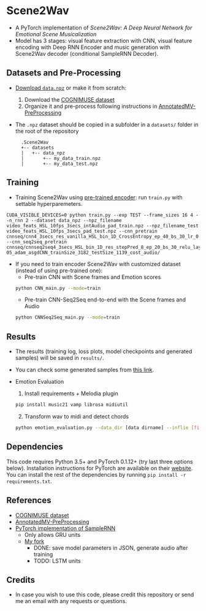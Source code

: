 # Scene2Wav
* A PyTorch implementation of *Scene2Wav: A Deep Neural Network for Emotional Scene Musicalization*
* Model has 3 stages: visual feature extraction with CNN, visual feature encoding with Deep RNN Encoder and music generation with Scene2Wav decoder (conditional SampleRNN Decoder).

## Datasets and Pre-Processing
* [Download `data.npz`](https://data.mendeley.com/datasets/dsynj2sxnc/draft?a=35a88183-11cd-4a13-87ee-c9cabf9e7f86) or make it from scratch:
    1. Download the [COGNIMUSE dataset](http://cognimuse.cs.ntua.gr/database)
    2. Organize it and pre-process following instructions in [AnnotatedMV-PreProcessing](https://github.com/gcunhase/AnnotatedMV-PreProcessing) 
* The `.npz` dataset should be copied in a subfolder in a `datasets/` folder in the root of the repository
    
        .Scene2Wav
        +-- datasets
        |   +-- data_npz
        |       +-- my_data_train.npz
        |       +-- my_data_test.npz


## Training
* Training Scene2Wav using [pre-trained encoder](https://tinyurl.com/y8rkkw4z): run `train.py` with settable hyperparemeters.
```
CUDA_VISIBLE_DEVICES=0 python train.py --exp TEST --frame_sizes 16 4 --n_rnn 2 --dataset data_npz --npz_filename video_feats_HSL_10fps_3secs_intAudio_pad_train.npz --npz_filename_test video_feats_HSL_10fps_3secs_pad_test.npz --cnn_pretrain cnnseq/cnn4_3secs_res_vanilla_HSL_bin_1D_CrossEntropy_ep_40_bs_30_lr_0.001_we_0.0001_asgd/ --cnn_seq2seq_pretrain cnnseq/cnnseq2seq4_3secs_HSL_bin_1D_res_stepPred_8_ep_20_bs_30_relu_layers_2_size_128_lr_0.001_we_1e-05_adam_asgdCNN_trainSize_3182_testSize_1139_cost_audio/
```

* If you need to train encoder Scene2Wav with customized dataset (instead of using pre-trained one):
    * Pre-train CNN with Scene frames and Emotion scores
    ```bash
    python CNN_main.py --mode=train
    ```
    * Pre-train CNN-Seq2Seq end-to-end with the Scene frames and Audio
    ```bash
    python CNNSeq2Seq_main.py --mode=train
    ```
    
## Results
* The results (training log, loss plots, model checkpoints and generated samples) will be saved in `results/`.

* You can check some generated samples from [this link](https://tinyurl.com/y8rkkw4z).

* Emotion Evaluation
    1. Install requirements + Melodia plugin
    ```bash
    pip install music21 vamp librosa midiutil
    ```
    2. Transform wav to midi and detect chords
    ```bash
    python emotion_evaluation.py --data_dir [data dirname] --inflie [filename].wav --outfile [filename].mid
    ```
    
## Dependencies

This code requires Python 3.5+ and PyTorch 0.1.12+ (try last three options below). Installation instructions for PyTorch are available on their [website](http://pytorch.org/).
You can install the rest of the dependencies by running `pip install -r requirements.txt`.

## References
* [COGNIMUSE dataset](http://cognimuse.cs.ntua.gr/database)
* [AnnotatedMV-PreProcessing](https://github.com/gcunhase/AnnotatedMV-PreProcessing) 
* [PyTorch implementation of SampleRNN](https://github.com/deepsound-project/samplernn-pytorch)
    * Only allows GRU units
    * [My fork](https://github.com/gcunhase/samplernn-pytorch)
        * DONE: save model parameters in JSON, generate audio after training
        * TODO: LSTM units

## Credits
* In case you wish to use this code, please credit this repository or send me an email with any requests or questions.  
